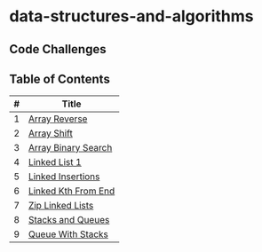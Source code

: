 # data-structures-and-algorithms

## Code Challenges

## Table of Contents

| #   | Title                                                            |
| --- | ---------------------------------------------------------------- |
| 1   | [Array Reverse](./arrayReverse/README.md)                        |
| 2   | [Array Shift](./arrayShift/README.md)                            |
| 3   | [Array Binary Search](./arrayBinarySearch/README.md)             |
| 4   | [Linked List 1](./Data-Structures/linkedList/README.md)          |
| 5   | [Linked Insertions](./Data-Structures/linkedList/README2.md)     |
| 6   | [Linked Kth From End](./Data-Structures/linkedList/README3.md)   |
| 7   | [Zip Linked Lists](./llZip/README.md)                            |
| 8   | [Stacks and Queues](./Data-Structures/stacksAndQueues/README.md) |
| 9   | [Queue With Stacks](./queueWithStacks/README.md)                 |

